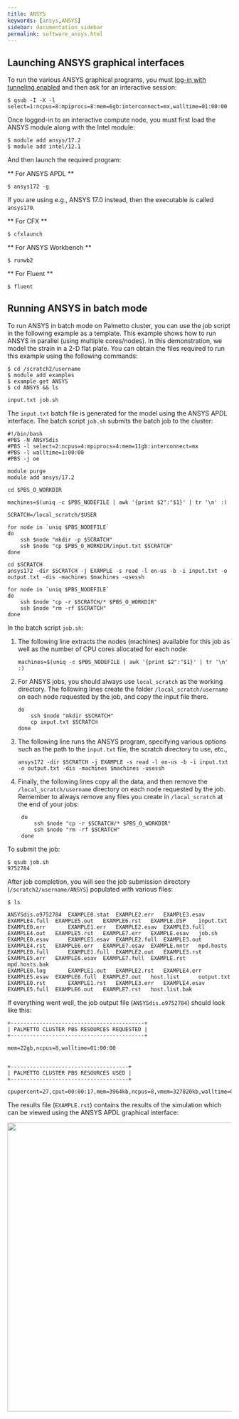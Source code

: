 ```yaml
---
title: ANSYS
keywords: [ansys,ANSYS]
sidebar: documentation_sidebar
permalink: software_ansys.html
---
```


## Launching ANSYS graphical interfaces

To run the various ANSYS graphical programs,
you must [log-in with tunneling enabled]({{site.baseurl}}/userguide_howto_run_graphical_applications.html)
and then ask for an interactive session:

~~~
$ qsub -I -X -l select=1:ncpus=8:mpiprocs=8:mem=6gb:interconnect=mx,walltime=01:00:00
~~~

Once logged-in to an interactive compute node,
you must first load the ANSYS module along with the Intel module:

~~~
$ module add ansys/17.2
$ module add intel/12.1
~~~

And then launch the required program:

** For ANSYS APDL **

~~~
$ ansys172 -g
~~~

If you are using e.g., ANSYS 17.0 instead, then the executable is called `ansys170`.

** For CFX **

~~~
$ cfxlaunch
~~~

** For ANSYS Workbench **

~~~
$ runwb2
~~~

** For Fluent **

~~~
$ fluent
~~~

## Running ANSYS in batch mode

To run ANSYS in batch mode on Palmetto cluster,
you can use the job script in the following example as a template.
This example shows how to run ANSYS in parallel (using multiple cores/nodes).
In this demonstration, we model the strain in a 2-D flat plate.
You can obtain the files required to run this example
using the following commands:

~~~
$ cd /scratch2/username
$ module add examples
$ example get ANSYS
$ cd ANSYS && ls

input.txt job.sh
~~~

The `input.txt` batch file is generated for the model using the ANSYS APDL interface.
The batch script `job.sh` submits the batch job to the cluster:

~~~
#!/bin/bash
#PBS -N ANSYSdis
#PBS -l select=2:ncpus=4:mpiprocs=4:mem=11gb:interconnect=mx
#PBS -l walltime=1:00:00
#PBS -j oe

module purge
module add ansys/17.2

cd $PBS_O_WORKDIR

machines=$(uniq -c $PBS_NODEFILE | awk '{print $2":"$1}' | tr '\n' :)

SCRATCH=/local_scratch/$USER

for node in `uniq $PBS_NODEFILE`
do
    ssh $node "mkdir -p $SCRATCH"
    ssh $node "cp $PBS_O_WORKDIR/input.txt $SCRATCH"
done

cd $SCRATCH
ansys172 -dir $SCRATCH -j EXAMPLE -s read -l en-us -b -i input.txt -o output.txt -dis -machines $machines -usessh

for node in `uniq $PBS_NODEFILE`
do
    ssh $node "cp -r $SCRATCH/* $PBS_O_WORKDIR"
    ssh $node "rm -rf $SCRATCH"
done
~~~

In the batch script `job.sh`:

1. The following line extracts the nodes (machines) available for this job
   as well as the number of CPU cores allocated for each node:

   ~~~
   machines=$(uniq -c $PBS_NODEFILE | awk '{print $2":"$1}' | tr '\n' :)
   ~~~  

2. For ANSYS jobs, you should always use `local_scratch` as the working directory.
   The following lines create the folder `/local_scratch/username` on each node
   requested by the job, and copy the input file there.
   ~~~
   do
       ssh $node "mkdir $SCRATCH"
       cp input.txt $SCRATCH
   done
   ~~~  

3. The following line runs the ANSYS program, specifying various options
   such as the path to the `input.txt` file, the scratch directory to use, etc.,

   ~~~
   ansys172 -dir $SCRATCH -j EXAMPLE -s read -l en-us -b -i input.txt -o output.txt -dis -machines $machines -usessh
   ~~~  

4. Finally, the following lines copy all the data,
   and then remove the `/local_scratch/username` directory
   on each node requested by the job. Remember to always remove any files
   you create in `/local_scratch` at the end of your jobs:
   ~~~
	do
		ssh $node "cp -r $SCRATCH/* $PBS_O_WORKDIR"
		ssh $node "rm -rf $SCRATCH"
	done
   ~~~

To submit the job:

~~~
$ qsub job.sh
9752784
~~~

After job completion, you will see the job submission directory (`/scratch2/username/ANSYS`)
populated with various files:

~~~
$ ls

ANSYSdis.o9752784  EXAMPLE0.stat  EXAMPLE2.err   EXAMPLE3.esav  EXAMPLE4.full  EXAMPLE5.out   EXAMPLE6.rst   EXAMPLE.DSP    input.txt
EXAMPLE0.err       EXAMPLE1.err   EXAMPLE2.esav  EXAMPLE3.full  EXAMPLE4.out   EXAMPLE5.rst   EXAMPLE7.err   EXAMPLE.esav   job.sh
EXAMPLE0.esav      EXAMPLE1.esav  EXAMPLE2.full  EXAMPLE3.out   EXAMPLE4.rst   EXAMPLE6.err   EXAMPLE7.esav  EXAMPLE.mntr   mpd.hosts
EXAMPLE0.full      EXAMPLE1.full  EXAMPLE2.out   EXAMPLE3.rst   EXAMPLE5.err   EXAMPLE6.esav  EXAMPLE7.full  EXAMPLE.rst    mpd.hosts.bak
EXAMPLE0.log       EXAMPLE1.out   EXAMPLE2.rst   EXAMPLE4.err   EXAMPLE5.esav  EXAMPLE6.full  EXAMPLE7.out   host.list      output.txt
EXAMPLE0.rst       EXAMPLE1.rst   EXAMPLE3.err   EXAMPLE4.esav  EXAMPLE5.full  EXAMPLE6.out   EXAMPLE7.rst   host.list.bak
~~~

If everything went well, the job output file (`ANSYSdis.o9752784`) should look like this:

~~~
+------------------------------------------+
| PALMETTO CLUSTER PBS RESOURCES REQUESTED |
+------------------------------------------+

mem=22gb,ncpus=8,walltime=01:00:00


+-------------------------------------+
| PALMETTO CLUSTER PBS RESOURCES USED |
+-------------------------------------+

cpupercent=27,cput=00:00:17,mem=3964kb,ncpus=8,vmem=327820kb,walltime=00:01:07
~~~

The results file (`EXAMPLE.rst`)
contains the results of the simulation which can be viewed
using the ANSYS APDL graphical interface:

<img src="{{site.baseurl}}/images/ansys-screenshot-results.png" style="width:650px">

